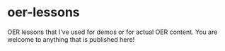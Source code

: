 # oer-lessons
OER lessons that I've used for demos or for actual OER content. You are welcome to anything that is published here!
